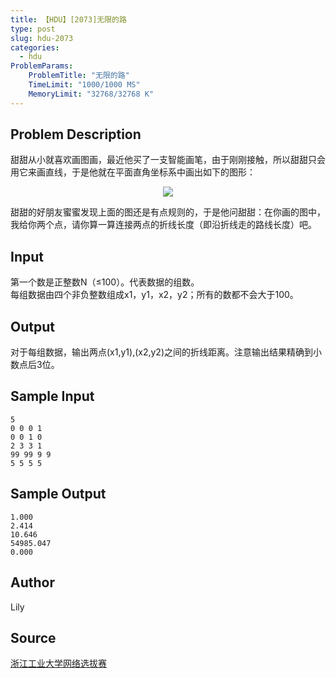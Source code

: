 ```yaml
---
title: 【HDU】[2073]无限的路
type: post
slug: hdu-2073
categories:
  - hdu
ProblemParams:
    ProblemTitle: "无限的路"
    TimeLimit: "1000/1000 MS"
    MemoryLimit: "32768/32768 K"
---
```


## Problem Description

甜甜从小就喜欢画图画，最近他买了一支智能画笔，由于刚刚接触，所以甜甜只会用它来画直线，于是他就在平面直角坐标系中画出如下的图形：  
  
<div style="text-align: center;"><img style="max-width:100%;" src="https://r2-oj.boiltask.com/hdu-2073/d3015e28cc1b105b3c78a385c8702144"></div>  
  
甜甜的好朋友蜜蜜发现上面的图还是有点规则的，于是他问甜甜：在你画的图中，我给你两个点，请你算一算连接两点的折线长度（即沿折线走的路线长度）吧。

## Input

第一个数是正整数N（≤100）。代表数据的组数。  
每组数据由四个非负整数组成x1，y1，x2，y2；所有的数都不会大于100。

## Output

对于每组数据，输出两点(x1,y1),(x2,y2)之间的折线距离。注意输出结果精确到小数点后3位。

## Sample Input

```
5
0 0 0 1
0 0 1 0
2 3 3 1
99 99 9 9
5 5 5 5

```

## Sample Output

```
1.000
2.414
10.646
54985.047
0.000

```

## Author

Lily

## Source

[浙江工业大学网络选拔赛](https://acm.hdu.edu.cn//search.php?field=problem&key=%D5%E3%BD%AD%B9%A4%D2%B5%B4%F3%D1%A7%CD%F8%C2%E7%D1%A1%B0%CE%C8%FC&source=1&searchmode=source)
